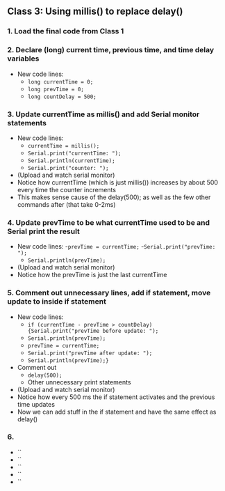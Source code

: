 ## Class 3: Using millis() to replace delay()
### 1. Load the final code from Class 1
### 2. Declare (long) current time, previous time, and time delay variables
- New code lines:
  - `long currentTime = 0;`
  - `long prevTime = 0;`
  - `long countDelay = 500;`
 
### 3. Update currentTime as millis() and add Serial monitor statements
- New code lines:
  - `currentTime = millis();`
  - `Serial.print("currentTime: ");`
  - `Serial.println(currentTime);`
  - `Serial.print("counter: ");`
- (Upload and watch serial monitor)
- Notice how currentTime (which is just millis()) increases by about 500 every time the counter increments
- This makes sense cause of the delay(500); as well as the few other commands after (that take 0-2ms)

### 4. Update prevTime to be what currentTime used to be and Serial print the result
- New code lines:
  -`prevTime = currentTime;`
  -`Serial.print("prevTime: ");`
  - `Serial.println(prevTime);`
- (Upload and watch serial monitor)
- Notice how the prevTime is just the last currentTime
### 5. Comment out unnecessary lines, add if statement, move update to inside if statement
- New code lines:
  - `if (currentTime - prevTime > countDelay) {Serial.print("prevTime before update: ");`
  - `Serial.println(prevTime);`
  - `prevTime = currentTime;`
  - `Serial.print("prevTime after update: ");`
  - `Serial.println(prevTime);}`
- Comment out
  - `delay(500);`
  - Other unnecessary print statements
- (Upload and watch serial monitor)
- Notice how every 500 ms the if statement activates and the previous time updates
- Now we can add stuff in the if statement and have the same effect as delay()

### 6. 
- ``
- ``
- ``
- ``
- ``
